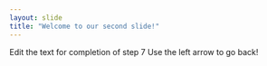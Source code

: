```yaml
---
layout: slide
title: "Welcome to our second slide!"
---
```

Edit the text for completion of step 7
Use the left arrow to go back!
